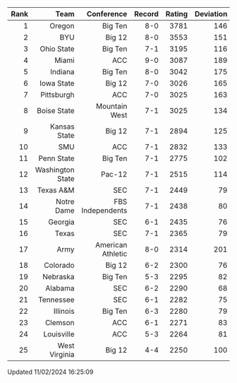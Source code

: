 | Rank  | Team                 | Conference           | Record   | Rating | Deviation |
| ---:  | ---:                 | ---:                 | ---:     | ---:   | ---:      |
| 1     | Oregon               | Big Ten              | 8-0      | 3781   | 146       |
| 2     | BYU                  | Big 12               | 8-0      | 3553   | 151       |
| 3     | Ohio State           | Big Ten              | 7-1      | 3195   | 116       |
| 4     | Miami                | ACC                  | 9-0      | 3087   | 189       |
| 5     | Indiana              | Big Ten              | 8-0      | 3042   | 175       |
| 6     | Iowa State           | Big 12               | 7-0      | 3026   | 165       |
| 7     | Pittsburgh           | ACC                  | 7-0      | 3025   | 163       |
| 8     | Boise State          | Mountain West        | 7-1      | 3025   | 134       |
| 9     | Kansas State         | Big 12               | 7-1      | 2894   | 125       |
| 10    | SMU                  | ACC                  | 7-1      | 2832   | 133       |
| 11    | Penn State           | Big Ten              | 7-1      | 2775   | 102       |
| 12    | Washington State     | Pac-12               | 7-1      | 2515   | 114       |
| 13    | Texas A&M            | SEC                  | 7-1      | 2449   | 79        |
| 14    | Notre Dame           | FBS Independents     | 7-1      | 2438   | 80        |
| 15    | Georgia              | SEC                  | 6-1      | 2435   | 76        |
| 16    | Texas                | SEC                  | 7-1      | 2365   | 79        |
| 17    | Army                 | American Athletic    | 8-0      | 2314   | 201       |
| 18    | Colorado             | Big 12               | 6-2      | 2300   | 76        |
| 19    | Nebraska             | Big Ten              | 5-3      | 2295   | 82        |
| 20    | Alabama              | SEC                  | 6-2      | 2290   | 68        |
| 21    | Tennessee            | SEC                  | 6-1      | 2282   | 75        |
| 22    | Illinois             | Big Ten              | 6-3      | 2280   | 79        |
| 23    | Clemson              | ACC                  | 6-1      | 2271   | 83        |
| 24    | Louisville           | ACC                  | 5-3      | 2264   | 81        |
| 25    | West Virginia        | Big 12               | 4-4      | 2250   | 100       |

Updated 11/02/2024 16:25:09
